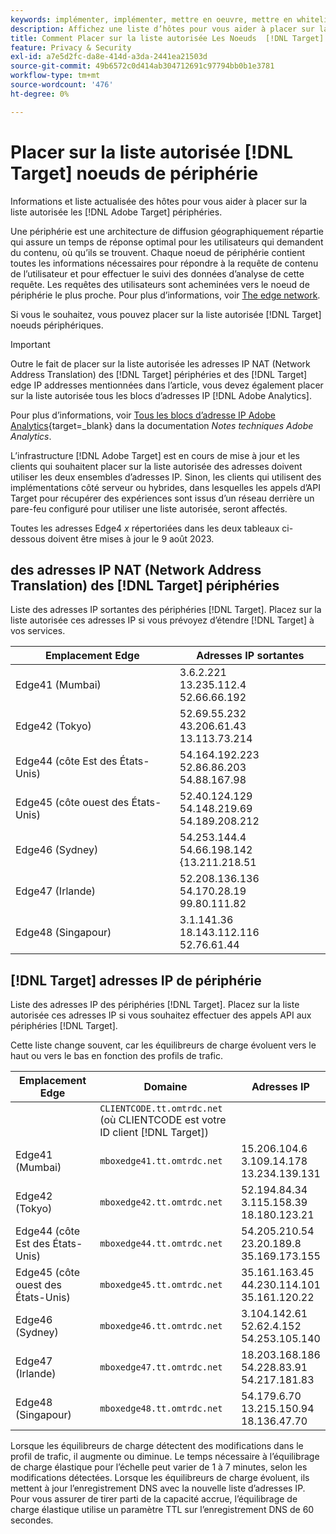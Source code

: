 ```yaml
---
keywords: implémenter, implémenter, mettre en oeuvre, mettre en whiteliste, liste blanche, liste autorisée, liste autorisée, périphérie, périphéries, 9 $
description: Affichez une liste d’hôtes pour vous aider à placer sur la liste autorisée les  [!DNL Adobe Target] périphéries (noeuds de diffusion distribués géographiquement qui assurent un temps de réponse optimal aux utilisateurs finaux).
title: Comment Placer sur la liste autorisée Les Noeuds  [!DNL Target] Edge ?
feature: Privacy & Security
exl-id: a7e5d2fc-da8e-414d-a3da-2441ea21503d
source-git-commit: 49b6572c0d414ab304712691c97794bb0b1e3781
workflow-type: tm+mt
source-wordcount: '476'
ht-degree: 0%

---
```


# Placer sur la liste autorisée [!DNL Target] noeuds de périphérie

Informations et liste actualisée des hôtes pour vous aider à placer sur la liste autorisée les [!DNL Adobe Target] périphéries.

Une périphérie est une architecture de diffusion géographiquement répartie qui assure un temps de réponse optimal pour les utilisateurs qui demandent du contenu, où qu’ils se trouvent. Chaque noeud de périphérie contient toutes les informations nécessaires pour répondre à la requête de contenu de l’utilisateur et pour effectuer le suivi des données d’analyse de cette requête. Les requêtes des utilisateurs sont acheminées vers le noeud de périphérie le plus proche. Pour plus d’informations, voir [The edge network](https://experienceleague.adobe.com/docs/target/using/introduction/how-target-works.html#concept_0AE2ED8E9DE64288A8B30FCBF1040934).

Si vous le souhaitez, vous pouvez placer sur la liste autorisée [!DNL Target] noeuds périphériques.

>[!IMPORTANT]
>
>Outre le fait de placer sur la liste autorisée les adresses IP NAT (Network Address Translation) des [!DNL Target] périphéries et des [!DNL Target] edge IP addresses mentionnées dans l’article, vous devez également placer sur la liste autorisée tous les blocs d’adresses IP [!DNL Adobe Analytics].
>
>Pour plus d’informations, voir [Tous les blocs d’adresse IP Adobe Analytics](https://experienceleague.adobe.com/docs/analytics/technotes/ip-addresses.html?lang=en#all-adobe-analytics-ip-address-blocks){target=_blank} dans la documentation *Notes techniques Adobe Analytics*.
>
>L’infrastructure [!DNL Adobe Target] est en cours de mise à jour et les clients qui souhaitent placer sur la liste autorisée des adresses doivent utiliser les deux ensembles d’adresses IP. Sinon, les clients qui utilisent des implémentations côté serveur ou hybrides, dans lesquelles les appels d’API Target pour récupérer des expériences sont issus d’un réseau derrière un pare-feu configuré pour utiliser une liste autorisée, seront affectés.
>
>Toutes les adresses Edge4 *x* répertoriées dans les deux tableaux ci-dessous doivent être mises à jour le 9 août 2023.

## des adresses IP NAT (Network Address Translation) des [!DNL Target] périphéries

Liste des adresses IP sortantes des périphéries [!DNL Target]. Placez sur la liste autorisée ces adresses IP si vous prévoyez d’étendre [!DNL Target] à vos services.

| Emplacement Edge | Adresses IP sortantes |
| --- | --- |
| Edge41 (Mumbai) | 3.6.2.221<br />13.235.112.4 <br />52.66.66.192 |
| Edge42 (Tokyo) | 52.69.55.232<br />43.206.61.43 <br />13.113.73.214 |
| Edge44 (côte Est des États-Unis) | 54.164.192.223<br />52.86.86.203 <br />54.88.167.98 |
| Edge45 (côte ouest des États-Unis) | 52.40.124.129<br />54.148.219.69 <br />54.189.208.212 |
| Edge46 (Sydney) | 54.253.144.4<br />54.66.198.142 {13.211.218.51<br /> |
| Edge47 (Irlande) | 52.208.136.136<br />54.170.28.19 <br />99.80.111.82 |
| Edge48 (Singapour) | 3.1.141.36<br />18.143.112.116 <br />52.76.61.44 |

## [!DNL Target] adresses IP de périphérie

Liste des adresses IP des périphéries [!DNL Target]. Placez sur la liste autorisée ces adresses IP si vous souhaitez effectuer des appels API aux périphéries [!DNL Target].

Cette liste change souvent, car les équilibreurs de charge évoluent vers le haut ou vers le bas en fonction des profils de trafic.

| Emplacement Edge | Domaine | Adresses IP |
| --- | --- | --- |
|  | `CLIENTCODE.tt.omtrdc.net`<br />(où CLIENTCODE est votre ID client [!DNL Target]) |  |
| Edge41 (Mumbai) | `mboxedge41.tt.omtrdc.net` | 15.206.104.6<br />3.109.14.178 <br />13.234.139.131 |
| Edge42 (Tokyo) | `mboxedge42.tt.omtrdc.net` | 52.194.84.34<br />3.115.158.39 <br />18.180.123.21 |
| Edge44 (côte Est des États-Unis) | `mboxedge44.tt.omtrdc.net` | 54.205.210.54<br />23.20.189.8 <br />35.169.173.155 |
| Edge45 (côte ouest des États-Unis) | `mboxedge45.tt.omtrdc.net` | 35.161.163.45<br />44.230.114.101 <br />35.161.120.22 |
| Edge46 (Sydney) | `mboxedge46.tt.omtrdc.net` | 3.104.142.61<br />52.62.4.152 <br />54.253.105.140 |
| Edge47 (Irlande) | `mboxedge47.tt.omtrdc.net` | 18.203.168.186<br />54.228.83.91 <br />54.217.181.83 |
| Edge48 (Singapour) | `mboxedge48.tt.omtrdc.net` | 54.179.6.70<br />13.215.150.94 <br />18.136.47.70 |

Lorsque les équilibreurs de charge détectent des modifications dans le profil de trafic, il augmente ou diminue. Le temps nécessaire à l’équilibrage de charge élastique pour l’échelle peut varier de 1 à 7 minutes, selon les modifications détectées. Lorsque les équilibreurs de charge évoluent, ils mettent à jour l’enregistrement DNS avec la nouvelle liste d’adresses IP. Pour vous assurer de tirer parti de la capacité accrue, l’équilibrage de charge élastique utilise un paramètre TTL sur l’enregistrement DNS de 60 secondes.
